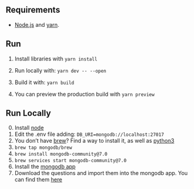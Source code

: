 Requirements
----------

+ [Node.js](https://nodejs.org/en/) and [yarn](https://yarnpkg.com/).


Run
-----

1. Install libraries with `yarn install`

1. Run locally with: `yarn dev -- --open`

1. Build it with: `yarn build`

1. You can preview the production build with `yarn preview`


Run Locally 
-----

0. Install [node](https://nodejs.org/en/download/package-manager)
0. Edit the .env file adding: `DB_URI=mongodb://localhost:27017`
1. You don’t have [brew](https://brew.sh/)? Find a way to install it, as well as [python3](https://www.python.org/downloads/)
2. `brew tap mongodb/brew`
3. `brew install mongodb-community@7.0`
4. `brew services start mongodb-community@7.0`
5. Install the [mongodb app ](https://www.mongodb.com/products/tools/compass)
5. Download the questions and import them into the mongodb app. You can find them [here](https://gist.githubusercontent.com/sinanatra/0743c040d934caa132cf400168f4a486/raw/caf77aa4117ae2a19c9437315d412d2fb516e29b/indiecon.question.json)